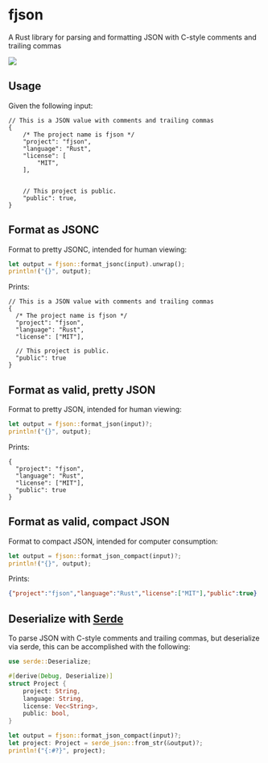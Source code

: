 # fjson

A Rust library for parsing and formatting JSON with C-style comments and
trailing commas

[![](https://img.shields.io/crates/v/fjson.svg)](https://crates.io/crates/fjson)

## Usage

Given the following input:

```jsonc
// This is a JSON value with comments and trailing commas
{
    /* The project name is fjson */
    "project": "fjson",
    "language": "Rust",
    "license": [
        "MIT",
    ],


    // This project is public.
    "public": true,
}
```

## Format as JSONC

Format to pretty JSONC, intended for human viewing:

```rust
let output = fjson::format_jsonc(input).unwrap();
println!("{}", output);
```

Prints:

```jsonc
// This is a JSON value with comments and trailing commas
{
  /* The project name is fjson */
  "project": "fjson",
  "language": "Rust",
  "license": ["MIT"],

  // This project is public.
  "public": true
}
```


## Format as valid, pretty JSON

Format to pretty JSON, intended for human viewing:

```rust
let output = fjson::format_json(input)?;
println!("{}", output);
```

Prints:

```jsonc
{
  "project": "fjson",
  "language": "Rust",
  "license": ["MIT"],
  "public": true
}
```

## Format as valid, compact JSON

Format to compact JSON, intended for computer consumption:

```rust
let output = fjson::format_json_compact(input)?;
println!("{}", output);
```

Prints:

```json
{"project":"fjson","language":"Rust","license":["MIT"],"public":true}
```

## Deserialize with [Serde](https://serde.rs/)

To parse JSON with C-style comments and trailing commas, but deserialize via
serde, this can be accomplished with the following:

```rust
use serde::Deserialize;

#[derive(Debug, Deserialize)]
struct Project {
    project: String,
    language: String,
    license: Vec<String>,
    public: bool,
}

let output = fjson::format_json_compact(input)?;
let project: Project = serde_json::from_str(&output)?;
println!("{:#?}", project);
```
